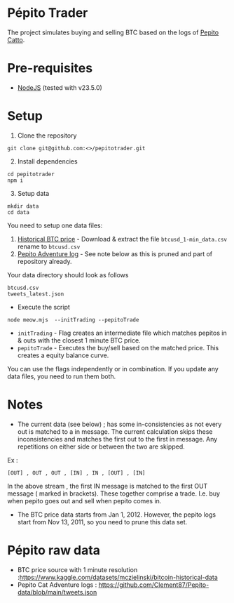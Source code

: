 # Pépito Trader

The project simulates buying and selling BTC based on the logs of [Pepito Catto](https://x.com/PepitoTheCat).

# Pre-requisites
- [NodeJS](https://nodejs.org/en/download) (tested with v23.5.0)

# Setup
1. Clone the repository

``` 
git clone git@github.com:<>/pepitotrader.git
```

2. Install dependencies
```
cd pepitotrader
npm i
```

3. Setup data 
```
mkdir data
cd data
```
You need to setup one data files:
1. [Historical BTC price](https://www.kaggle.com/datasets/mczielinski/bitcoin-historical-data) - Download & extract the file `btcusd_1-min_data.csv` rename to `btcusd.csv`
2. [Pepito Adventure log](https://github.com/Clement87/Pepito-data/blob/main/tweets.json) - See note below as this is pruned  and part of repository already.

Your data directory should look as follows
```
btcusd.csv
tweets_latest.json
```
   

- Execute the script
```
node meow.mjs  --initTrading --pepitoTrade
```
- `initTrading` - Flag creates an intermediate file which matches pepitos in & outs with the closest 1 minute BTC price. 
- `pepitoTrade` - Executes the buy/sell based on the matched price. This creates a equity balance curve. 

You can use the flags independently or in combination. If you update any data files, you need to run them both.

# Notes
- The current data (see below) ; has some in-consistencies as not every out is matched to a in message.
The current calculation skips these inconsistencies and matches the first out to the first in message.
Any repetitions on either side or between the two are skipped.

Ex :
```
[OUT] , OUT , OUT , [IN] , IN , [OUT] , [IN]
```
In the above stream , the first IN message is matched to the first OUT message ( marked in brackets).
These together comprise a trade. I.e. buy when pepito goes out and sell when pepito comes in. 

- The BTC price data starts from Jan 1, 2012. However, the pepito logs start from Nov 13, 2011, so you need
to prune this data set.

# Pépito raw data
- BTC price source with 1 minute resolution :https://www.kaggle.com/datasets/mczielinski/bitcoin-historical-data
- Pepito Cat Adventure logs : https://github.com/Clement87/Pepito-data/blob/main/tweets.json
